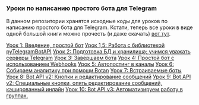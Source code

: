 ### Уроки по написанию простого бота для Telegram

В данном репозитории хранятся исходные коды для уроков по написанию простого бота для Telegram.
Кстати, теперь все уроки в виде одной большой книги можно прочесть (и даже скачать) [вот тут](https://www.gitbook.com/book/groosha/telegram-bot-lessons/details).

[Урок 1: Введение, простой бот](https://groosha.gitbooks.io/telegram-bot-lessons/content/chapter1.html)
[Урок 1,5: Работа с библиотекой pyTelegramBotAPI](https://groosha.gitbooks.io/telegram-bot-lessons/content/pytelegrambotapi_basics.html)
[Урок 2: Подготовка БД и хранилища; учимся уважать серверы Telegram](https://groosha.gitbooks.io/telegram-bot-lessons/content/chapter2.html)
[Урок 3: Завершаем бота](https://groosha.gitbooks.io/telegram-bot-lessons/content/chapter3.html)
[Урок 4: Простой бот с использованием Webhooks](https://groosha.gitbooks.io/telegram-bot-lessons/content/chapter4.html)
[Урок 5: Автопостинг в каналы](https://groosha.gitbooks.io/telegram-bot-lessons/content/chapter5.html)
[Урок 6: Собираем аналитику при помощи Botan](https://groosha.gitbooks.io/telegram-bot-lessons/content/chapter6.html)
[Урок 7: Встраиваемые боты](https://groosha.gitbooks.io/telegram-bot-lessons/content/chapter7.html)
[Урок 8: Bot API v2: Кнопки и редактирование сообщений](https://groosha.gitbooks.io/telegram-bot-lessons/content/chapter8.html)
[Урок 9: Bot API v2: Специальные кнопки, опять редактирование сообщений, кэшированный инлайн](https://groosha.gitbooks.io/telegram-bot-lessons/content/chapter9.html)
[Урок 10: Bot API v3: Автоматизируем работу в группах.](https://groosha.gitbooks.io/telegram-bot-lessons/content/chapter10.html)
